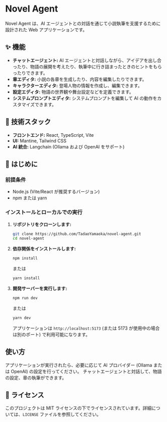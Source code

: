# Novel Agent

Novel Agent は、AI エージェントとの対話を通じて小説執筆を支援するために設計された Web アプリケーションです。

## ✨ 機能

- **チャットエージェント:** AI エージェントと対話しながら、アイデアを出し合ったり、物語の展開を考えたり、執筆中に行き詰まったときのヒントをもらったりできます。
- **章エディタ:** 小説の各章を生成したり、内容を編集したりできます。
- **キャラクターエディタ:** 登場人物の情報を作成し、編集できます。
- **設定エディタ:** 物語の世界観や舞台設定などを定義できます。
- **システムプロンプトエディタ:** システムプロンプトを編集して AI の動作をカスタマイズできます。

## 🚀 技術スタック

- **フロントエンド:** React, TypeScript, Vite
- **UI:** Mantine, Tailwind CSS
- **AI 統合:** Langchain (Ollama および OpenAI をサポート)

## 🏁 はじめに

### 前提条件

- Node.js (Vite/React が推奨するバージョン)
- npm または yarn

### インストールとローカルでの実行

1.  **リポジトリをクローンします:**

    ```bash
    git clone https://github.com/TadaoYamaoka/novel-agent.git
    cd novel-agent
    ```

2.  **依存関係をインストールします:**

    ```bash
    npm install
    ```

    または

    ```bash
    yarn install
    ```

3.  **開発サーバーを実行します:**
    ```bash
    npm run dev
    ```
    または
    ```bash
    yarn dev
    ```
    アプリケーションは `http://localhost:5173` (または 5173 が使用中の場合は別のポート) で利用可能になります。

## 使い方

アプリケーションが実行されたら、必要に応じて AI プロバイダー (Ollama または OpenAI) の設定を行ってください。
チャットエージェントと対話して、物語の設定、章の執筆ができます。

## 📄 ライセンス

このプロジェクトは MIT ライセンスの下でライセンスされています。詳細については、`LICENSE` ファイルを参照してください。
